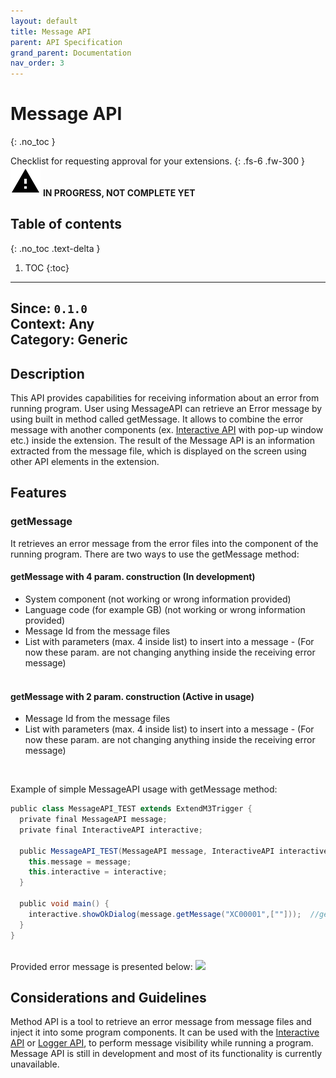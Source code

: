 ```yaml
---
layout: default
title: Message API
parent: API Specification
grand_parent: Documentation
nav_order: 3
---
```


# Message API
{: .no_toc }

Checklist for requesting approval for your extensions.
{: .fs-6 .fw-300 }
![](/assets/images/warning-24px.svg) **️IN PROGRESS, NOT COMPLETE YET**

## Table of contents
{: .no_toc .text-delta }

1. TOC
{:toc}

---
**Since**: `0.1.0`  
**Context**: Any  
**Category**: Generic  
---

## Description
This API provides capabilities for receiving information about an error from running program. User using MessageAPI can retrieve an Error message by using built in method called getMessage. It allows to combine the error message with another components (ex. [Interactive API](../../../documentation/api-specification/interactive-api) with pop-up window etc.) inside the extension. The result of the Message API is an information extracted from the message file, which is displayed on the screen using other API elements in the extension.


## Features

### getMessage
It retrieves an error message from the error files into the component of the running program. There are two ways to use the getMessage method:
<br>

#### getMessage with 4 param. construction (In development)
- System component (not working or wrong information provided)
- Language code (for example GB) (not working or wrong information provided)
- Message Id from the message files
- List with parameters (max. 4 inside list) to insert into a message - (For now these param. are not changing anything inside the receiving error message)
<br><br>

#### getMessage with 2 param. construction (Active in usage)
- Message Id from the message files
- List with parameters (max. 4 inside list) to insert into a message - (For now these param. are not changing anything inside the receiving error message)
<br>

Example of simple MessageAPI usage with getMessage method:

```groovy
public class MessageAPI_TEST extends ExtendM3Trigger {
  private final MessageAPI message;
  private final InteractiveAPI interactive;

  public MessageAPI_TEST(MessageAPI message, InteractiveAPI interactive) {
    this.message = message;
    this.interactive = interactive;
  }
  
  public void main() {
    interactive.showOkDialog(message.getMessage("XC00001",[""]));  //getMessage returns String type value, so it is visible inside a pop-up window
  }
}
```
<br>
Provided error message is presented below:
<img src="../../../../assets/attachments/message-api/pop-up.PNG">

## Considerations and Guidelines
Method API is a tool to retrieve an error message from message files and inject it into some program components. It can be used with the [Interactive API](../../../documentation/api-specification/interactive-api) or [Logger API](../../../documentation/api-specification/logger-api), to perform message visibility while running a program. Message API is still in development and most of its functionality is currently unavailable.
